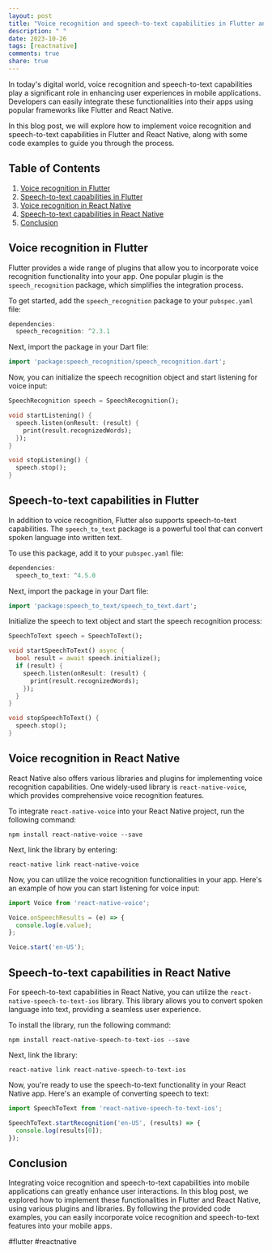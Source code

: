 ```yaml
---
layout: post
title: "Voice recognition and speech-to-text capabilities in Flutter and React Native"
description: " "
date: 2023-10-26
tags: [reactnative]
comments: true
share: true
---
```


In today's digital world, voice recognition and speech-to-text capabilities play a significant role in enhancing user experiences in mobile applications. Developers can easily integrate these functionalities into their apps using popular frameworks like Flutter and React Native. 

In this blog post, we will explore how to implement voice recognition and speech-to-text capabilities in Flutter and React Native, along with some code examples to guide you through the process. 

## Table of Contents

1. [Voice recognition in Flutter](#voice-recognition-in-flutter)
2. [Speech-to-text capabilities in Flutter](#speech-to-text-capabilities-in-flutter)
3. [Voice recognition in React Native](#voice-recognition-in-react-native)
4. [Speech-to-text capabilities in React Native](#speech-to-text-capabilities-in-react-native)
5. [Conclusion](#conclusion)

## Voice recognition in Flutter

Flutter provides a wide range of plugins that allow you to incorporate voice recognition functionality into your app. One popular plugin is the `speech_recognition` package, which simplifies the integration process.

To get started, add the `speech_recognition` package to your `pubspec.yaml` file:

```dart
dependencies:
  speech_recognition: ^2.3.1
```

Next, import the package in your Dart file:

```dart
import 'package:speech_recognition/speech_recognition.dart';
```

Now, you can initialize the speech recognition object and start listening for voice input:

```dart
SpeechRecognition speech = SpeechRecognition();

void startListening() {
  speech.listen(onResult: (result) {
    print(result.recognizedWords);
  });
}

void stopListening() {
  speech.stop();
}
```

## Speech-to-text capabilities in Flutter

In addition to voice recognition, Flutter also supports speech-to-text capabilities. The `speech_to_text` package is a powerful tool that can convert spoken language into written text.

To use this package, add it to your `pubspec.yaml` file:

```dart
dependencies:
  speech_to_text: ^4.5.0
```

Next, import the package in your Dart file:

```dart
import 'package:speech_to_text/speech_to_text.dart';
```

Initialize the speech to text object and start the speech recognition process:

```dart
SpeechToText speech = SpeechToText();

void startSpeechToText() async {
  bool result = await speech.initialize();
  if (result) {
    speech.listen(onResult: (result) {
      print(result.recognizedWords);
    });
  }
}

void stopSpeechToText() {
  speech.stop();
}
```

## Voice recognition in React Native

React Native also offers various libraries and plugins for implementing voice recognition capabilities. One widely-used library is `react-native-voice`, which provides comprehensive voice recognition features.

To integrate `react-native-voice` into your React Native project, run the following command:

```
npm install react-native-voice --save
```

Next, link the library by entering:

```
react-native link react-native-voice
```

Now, you can utilize the voice recognition functionalities in your app. Here's an example of how you can start listening for voice input:

```javascript
import Voice from 'react-native-voice';

Voice.onSpeechResults = (e) => {
  console.log(e.value);
};

Voice.start('en-US');
```

## Speech-to-text capabilities in React Native

For speech-to-text capabilities in React Native, you can utilize the `react-native-speech-to-text-ios` library. This library allows you to convert spoken language into text, providing a seamless user experience.

To install the library, run the following command:

```
npm install react-native-speech-to-text-ios --save
```

Next, link the library:

```
react-native link react-native-speech-to-text-ios
```

Now, you're ready to use the speech-to-text functionality in your React Native app. Here's an example of converting speech to text:

```javascript
import SpeechToText from 'react-native-speech-to-text-ios';

SpeechToText.startRecognition('en-US', (results) => {
  console.log(results[0]);
});
```

## Conclusion

Integrating voice recognition and speech-to-text capabilities into mobile applications can greatly enhance user interactions. In this blog post, we explored how to implement these functionalities in Flutter and React Native, using various plugins and libraries. By following the provided code examples, you can easily incorporate voice recognition and speech-to-text features into your mobile apps.

#flutter #reactnative